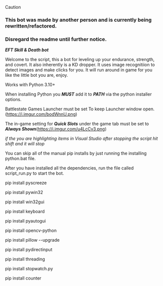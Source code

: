 > [!Caution]
> ### This bot was made by another person and is currently being rewritten/refactored.
> ### Disregard the readme until further notice.



***EFT Skill & Death bot***

Welcome to the script, this a bot for leveling up your endurance, strength, and covert. It also inherently is a KD dropper. It uses image recognitiion to detect images and make clicks for you. It will run around in game for you like the little bot you are, enjoy.

Works with Python 3.10+

When installing Python you ***MUST*** add it to ***PATH*** via the python installer options.

Battlestate Games Launcher must be set To keep Launcher window open.(https://i.imgur.com/bodWnnU.png)

The in-game setting for ***Quick Slots*** under the game tab must be set to ***Always Shown***(https://i.imgur.com/u4LcCv3.png)

*if the you are highlighting items in Visual Studio after stopping the script hit shift and it will stop*

You can skip all of the manual pip installs by just running the installing python.bat file.

After you have installed all the dependencies, run the file called script_run.py to start the bot.


 
pip install pyscreeze

pip install pywin32

pip install win32gui

pip install keyboard

pip install pyautogui

pip install opencv-python

pip install pillow --upgrade

pip install pydirectinput

pip install threading

pip install stopwatch.py

pip install counter






